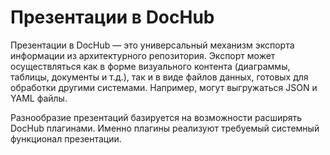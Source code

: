 # Презентации в DocHub

Презентации в DocHub — это универсальный механизм экспорта информации из архитектурного репозитория.
Экспорт может осуществляться как в форме визуального контента (диаграммы, таблицы, документы и т.д.),
так и в виде файлов данных, готовых для обработки другими системами. Например, могут выгружаться 
JSON и YAML файлы.

Разнообразие презентаций базируется на возможности расширять DocHub плагинами. Именно плагины реализуют 
требуемый системный функционал презентации. 